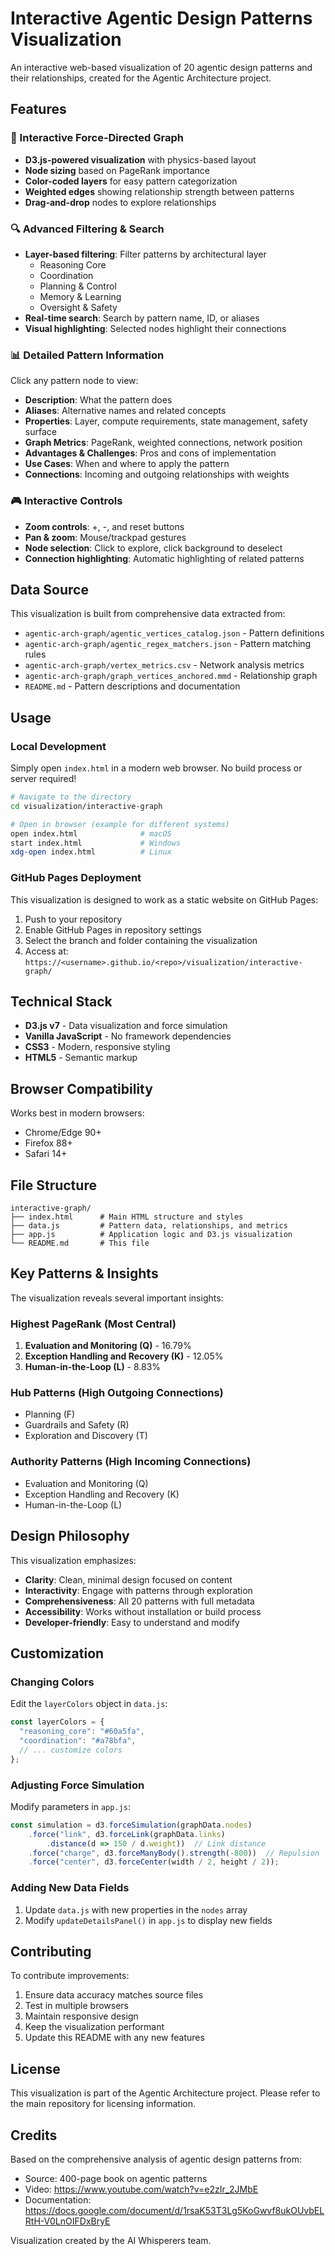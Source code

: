 # Interactive Agentic Design Patterns Visualization

An interactive web-based visualization of 20 agentic design patterns and their relationships, created for the Agentic Architecture project.

## Features

### 🎨 Interactive Force-Directed Graph
- **D3.js-powered visualization** with physics-based layout
- **Node sizing** based on PageRank importance
- **Color-coded layers** for easy pattern categorization
- **Weighted edges** showing relationship strength between patterns
- **Drag-and-drop** nodes to explore relationships

### 🔍 Advanced Filtering & Search
- **Layer-based filtering**: Filter patterns by architectural layer
  - Reasoning Core
  - Coordination
  - Planning & Control
  - Memory & Learning
  - Oversight & Safety
- **Real-time search**: Search by pattern name, ID, or aliases
- **Visual highlighting**: Selected nodes highlight their connections

### 📊 Detailed Pattern Information
Click any pattern node to view:
- **Description**: What the pattern does
- **Aliases**: Alternative names and related concepts
- **Properties**: Layer, compute requirements, state management, safety surface
- **Graph Metrics**: PageRank, weighted connections, network position
- **Advantages & Challenges**: Pros and cons of implementation
- **Use Cases**: When and where to apply the pattern
- **Connections**: Incoming and outgoing relationships with weights

### 🎮 Interactive Controls
- **Zoom controls**: +, -, and reset buttons
- **Pan & zoom**: Mouse/trackpad gestures
- **Node selection**: Click to explore, click background to deselect
- **Connection highlighting**: Automatic highlighting of related patterns

## Data Source

This visualization is built from comprehensive data extracted from:
- `agentic-arch-graph/agentic_vertices_catalog.json` - Pattern definitions
- `agentic-arch-graph/agentic_regex_matchers.json` - Pattern matching rules
- `agentic-arch-graph/vertex_metrics.csv` - Network analysis metrics
- `agentic-arch-graph/graph_vertices_anchored.mmd` - Relationship graph
- `README.md` - Pattern descriptions and documentation

## Usage

### Local Development
Simply open `index.html` in a modern web browser. No build process or server required!

```bash
# Navigate to the directory
cd visualization/interactive-graph

# Open in browser (example for different systems)
open index.html              # macOS
start index.html             # Windows
xdg-open index.html          # Linux
```

### GitHub Pages Deployment
This visualization is designed to work as a static website on GitHub Pages:

1. Push to your repository
2. Enable GitHub Pages in repository settings
3. Select the branch and folder containing the visualization
4. Access at: `https://<username>.github.io/<repo>/visualization/interactive-graph/`

## Technical Stack

- **D3.js v7** - Data visualization and force simulation
- **Vanilla JavaScript** - No framework dependencies
- **CSS3** - Modern, responsive styling
- **HTML5** - Semantic markup

## Browser Compatibility

Works best in modern browsers:
- Chrome/Edge 90+
- Firefox 88+
- Safari 14+

## File Structure

```
interactive-graph/
├── index.html      # Main HTML structure and styles
├── data.js         # Pattern data, relationships, and metrics
├── app.js          # Application logic and D3.js visualization
└── README.md       # This file
```

## Key Patterns & Insights

The visualization reveals several important insights:

### Highest PageRank (Most Central)
1. **Evaluation and Monitoring (Q)** - 16.79%
2. **Exception Handling and Recovery (K)** - 12.05%
3. **Human-in-the-Loop (L)** - 8.83%

### Hub Patterns (High Outgoing Connections)
- Planning (F)
- Guardrails and Safety (R)
- Exploration and Discovery (T)

### Authority Patterns (High Incoming Connections)
- Evaluation and Monitoring (Q)
- Exception Handling and Recovery (K)
- Human-in-the-Loop (L)

## Design Philosophy

This visualization emphasizes:
- **Clarity**: Clean, minimal design focused on content
- **Interactivity**: Engage with patterns through exploration
- **Comprehensiveness**: All 20 patterns with full metadata
- **Accessibility**: Works without installation or build process
- **Developer-friendly**: Easy to understand and modify

## Customization

### Changing Colors
Edit the `layerColors` object in `data.js`:

```javascript
const layerColors = {
  "reasoning_core": "#60a5fa",
  "coordination": "#a78bfa",
  // ... customize colors
};
```

### Adjusting Force Simulation
Modify parameters in `app.js`:

```javascript
const simulation = d3.forceSimulation(graphData.nodes)
    .force("link", d3.forceLink(graphData.links)
        .distance(d => 150 / d.weight))  // Link distance
    .force("charge", d3.forceManyBody().strength(-800))  // Repulsion
    .force("center", d3.forceCenter(width / 2, height / 2));
```

### Adding New Data Fields
1. Update `data.js` with new properties in the `nodes` array
2. Modify `updateDetailsPanel()` in `app.js` to display new fields

## Contributing

To contribute improvements:
1. Ensure data accuracy matches source files
2. Test in multiple browsers
3. Maintain responsive design
4. Keep the visualization performant
5. Update this README with any new features

## License

This visualization is part of the Agentic Architecture project. Please refer to the main repository for licensing information.

## Credits

Based on the comprehensive analysis of agentic design patterns from:
- Source: 400-page book on agentic patterns
- Video: https://www.youtube.com/watch?v=e2zIr_2JMbE
- Documentation: https://docs.google.com/document/d/1rsaK53T3Lg5KoGwvf8ukOUvbELRtH-V0LnOIFDxBryE

Visualization created by the AI Whisperers team.